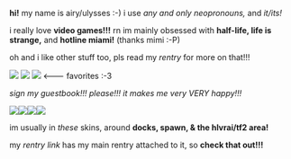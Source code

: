 <html>
  <body>
    <p><strong>hi!</strong> my name is airy/ulysses :-) i use <em>any and only neopronouns,</em> and <em>it/its!</em> </p>
    <p>i really love <strong>video games!!!</strong> rn im mainly obsessed with <strong>half-life, life is strange,</strong> and <strong>hotline miami!</strong> (thanks mimi :-P)</p>
    <p>oh and i like other stuff too, pls read my <em>rentry</em> for more on that!!!</p>
    <p><img src="https://i.imgur.com/z6NVmrq.gif"> <img src="https://i.imgur.com/Y0f9763.png"> <img src="https://i.imgur.com/RkR5f0P.png"> <--- favorites :-3 </p>
    <p> <em>sign my guestbook!!! please!!! it makes me very VERY happy!!!</em></p>
    <p><img src="https://64.media.tumblr.com/757290ed6c52943b6f7088d0c80401dc/171d2e9e05082543-f2/s250x400/0e9f1e286f9dd90476712007903d9e11dfa8b965.gifv"><img src="https://64.media.tumblr.com/8bf3f53b26bb01d6874b5b8b03d6b0c0/171d2e9e05082543-79/s250x400/b31b9d334452bb985cd57163eb95932f290b5e17.gifv"><img src="https://64.media.tumblr.com/4c7d7032d427ca315ba90c07567cefdb/2b80d83d0c3ad8f4-73/s250x400/b523ef21c5c82c13f6a722daab72757f63f972e4.gifv"><img src="https://64.media.tumblr.com/a83fe3afa0a794b353be674a5a5650a2/171d2e9e05082543-5a/s250x400/3210e7e797eb2d940b8080a56db24cf66efe1d81.gifv"></p>
    <p>im usually in <em>these</em> skins, around <strong>docks, spawn, & the hlvrai/tf2 area!</strong></p>
    <p>my <em>rentry link</em> has my main rentry attached to it, so <strong>check that out!!!</strong></p>
  </body>
</html>
